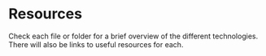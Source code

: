 # Resources

Check each file or folder for a brief overview of the different technologies. There will also be links to useful resources for each.
